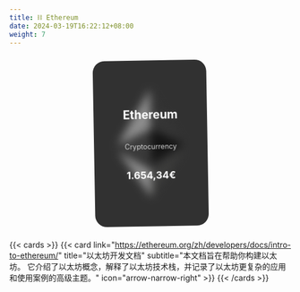 ```yaml
---
title: ⛓️ Ethereum
date: 2024-03-19T16:22:12+08:00
weight: 7
---
```


<div class="card-container">
    <div class="card">
    <svg class="img" xmlns="http://www.w3.org/2000/svg" xml:space="preserve" width="100%" height="100%" version="1.1" shape-rendering="geometricPrecision" text-rendering="geometricPrecision" image-rendering="optimizeQuality" fill-rule="evenodd" clip-rule="evenodd" viewBox="0 0 784.37 1277.39" xmlns:xlink="http://www.w3.org/1999/xlink">
    <g id="Layer_x0020_1">
    <metadata id="CorelCorpID_0Corel-Layer"></metadata>
    <g id="_1421394342400">
    <g>
        <polygon fill="#343434" fill-rule="nonzero" points="392.07,0 383.5,29.11 383.5,873.74 392.07,882.29 784.13,650.54"></polygon>
        <polygon fill="#8C8C8C" fill-rule="nonzero" points="392.07,0 -0,650.54 392.07,882.29 392.07,472.33"></polygon>
        <polygon fill="#3C3C3B" fill-rule="nonzero" points="392.07,956.52 387.24,962.41 387.24,1263.28 392.07,1277.38 784.37,724.89"></polygon>
        <polygon fill="#8C8C8C" fill-rule="nonzero" points="392.07,1277.38 392.07,956.52 -0,724.89"></polygon>
        <polygon fill="#141414" fill-rule="nonzero" points="392.07,882.29 784.13,650.54 392.07,472.33"></polygon>
        <polygon fill="#393939" fill-rule="nonzero" points="0,650.54 392.07,882.29 392.07,472.33"></polygon>
    </g>
    </g>
    </g>
    </svg>
    <div class="textBox">
        <p class="text head">Ethereum</p>
        <span>Cryptocurrency</span>
        <p class="text price">1.654,34€</p>
    </div>
    </div>
<style>
.card-container {
    display: flex;
    margin: 30px auto;
    justify-content: center;
}
.card {
  width: 195px;
  height: 285px;
  background: #313131;
  border-radius: 20px;
  ;
  display: flex;
  flex-direction: column;
  align-items: center;
  justify-content: center;
  color: white;
  transition: 0.2s ease-in-out;
}
.img {
  height: 30%;
  position: absolute;
  transition: 0.2s ease-in-out;
  z-index: 1;
}
.textBox {
  opacity: 0;
  display: flex;
  flex-direction: column;
  align-items: center;
  justify-content: center;
  gap: 15px;
  transition: 0.2s ease-in-out;
  z-index: 2;
}
.textBox > .text {
  font-weight: bold;
}
.textBox > .head {
  font-size: 20px;
}
.textBox > .price {
  font-size: 17px;
}
.textBox > span {
  font-size: 12px;
  color: lightgrey;
}
.card > .textBox {
  opacity: 1;
}
.card > .img {
  height: 65%;
  filter: blur(7px);
  animation: anim 3s infinite;
}
@keyframes anim {
  0% {
    transform: translateY(0);
  }
  50% {
    transform: translateY(-20px);
  }
  100% {
    transform: translateY(0);
  }
}
.card {
  transform: scale(1.04) rotate(-1deg);
}
</style>
</div>

{{< cards >}}
{{< card link="https://ethereum.org/zh/developers/docs/intro-to-ethereum/" title="以太坊开发文档" subtitle="本文档旨在帮助你构建以太坊。 它介绍了以太坊概念，解释了以太坊技术栈，并记录了以太坊更复杂的应用和使用案例的高级主题。" icon="arrow-narrow-right" >}}
{{< /cards >}}
